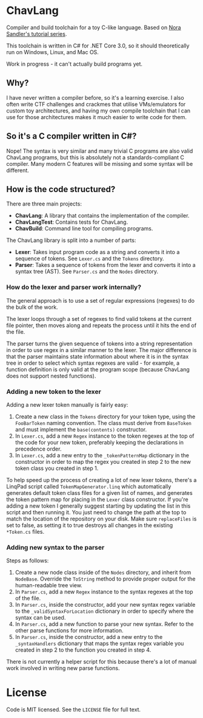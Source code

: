 # ChavLang

Compiler and build toolchain for a toy C-like language. Based on [Nora Sandler's tutorial series](https://norasandler.com/2017/11/29/Write-a-Compiler.html).

This toolchain is written in C# for .NET Core 3.0, so it should theoretically run on Windows, Linux, and Mac OS.

Work in progress - it can't actually build programs yet.

## Why?

I have never written a compiler before, so it's a learning exercise. I also often write CTF challenges and crackmes that utilise VMs/emulators for custom toy architectures, and having my own compile toolchain that I can use for those architectures makes it much easier to write code for them.

## So it's a C compiler written in C#?

Nope! The syntax is very similar and many trivial C programs are also valid ChavLang programs, but this is absolutely not a standards-compliant C compiler. Many modern C features will be missing and some syntax will be different.

## How is the code structured?

There are three main projects:

* **ChavLang**: A library that contains the implementation of the compiler.
* **ChavLangTest**: Contains tests for ChavLang.
* **ChavBuild**: Command line tool for compiling programs.

The ChavLang library is split into a number of parts:

* **Lexer**: Takes input program code as a string and converts it into a sequence of tokens. See `Lexer.cs` and the `Tokens` directory.
* **Parser**: Takes a sequence of tokens from the lexer and converts it into a syntax tree (AST). See `Parser.cs` and the `Nodes` directory.

### How do the lexer and parser work internally?

The general approach is to use a set of regular expressions (regexes) to do the bulk of the work.

The lexer loops through a set of regexes to find valid tokens at the current file pointer, then moves along and repeats the process until it hits the end of the file.

The parser turns the given sequence of tokens into a string representation in order to use regex in a similar manner to the lexer. The major difference is that the parser maintains state information about where it is in the syntax tree in order to select which syntax regexes are valid - for example, a function definition is only valid at the program scope (because ChavLang does not support nested functions).

### Adding a new token to the lexer

Adding a new lexer token manually is fairly easy:

1. Create a new class in the `Tokens` directory for your token type, using the `FooBarToken` naming convention. The class must derive from `BaseToken` and must implement the `base(contents)` constructor.
2. In `Lexer.cs`, add a new `Regex` instance to the token regexes at the top of the code for your new token, preferably keeping the declarations in precedence order.
3. In `Lexer.cs`, add a new entry to the `_tokenPatternMap` dictionary in the constructor in order to map the regex you created in step 2 to the new token class you created in step 1.

To help speed up the process of creating a lot of new lexer tokens, there's a LinqPad script called `TokenMapGenerator.linq` which automatically generates default token class files for a given list of names, and generates the token pattern map for placing in the `Lexer` class constructor. If you're adding a new token I generally suggest starting by updating the list in this script and then running it. You just need to change the path at the top to match the location of the repository on your disk. Make sure `replaceFiles` is set to false, as setting it to true destroys all changes in the existing `*Token.cs` files.

### Adding new syntax to the parser

Steps as follows:

1. Create a new node class inside of the `Nodes` directory, and inherit from `NodeBase`. Override the `ToString` method to provide proper output for the human-readable tree view.
2. In `Parser.cs`, add a new `Regex` instance to the syntax regexes at the top of the file.
3. In `Parser.cs`, inside the constructor, add your new syntax regex variable to the `_validSyntaxForLocation` dictionary in order to specify where the syntax can be used.
4. In `Parser.cs`, add a new function to parse your new syntax. Refer to the other parse functions for more information.
5. In `Parser.cs`, inside the constructor, add a new entry to the `_syntaxHandlers` dictionary that maps the syntax regex variable you created in step 2 to the function you created in step 4.

There is not currently a helper script for this because there's a lot of manual work involved in writing new parse functions.

# License

Code is MIT licensed. See the `LICENSE` file for full text.

